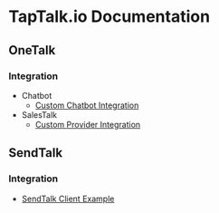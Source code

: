 # TapTalk.io Documentation

## OneTalk

### Integration

* Chatbot
  - [Custom Chatbot Integration](onetalk/chatbot/custom-chatbot.md)
* SalesTalk
  - [Custom Provider Integration](onetalk/salestalk-custom-provider-integration.html)

## SendTalk

### Integration

* [SendTalk Client Example](https://github.com/taptalk-io/sendtalk-client-example/)
